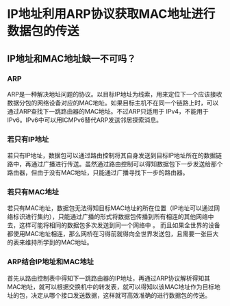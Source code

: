 # IP地址利用ARP协议获取MAC地址进行数据包的传送

## IP地址和MAC地址缺一不可吗？

### ARP

ARP是一种解决地址问题的协议。以目标IP地址为线索，用来定位下一个应该接收数据分包的网络设备对应的MAC地址。如果目标主机不在同一个链路上时，可以通过ARP查找下一跳路由器的MAC地址。不过ARP只适用于 IPv4，不能用于IPv6。IPv6中可以用ICMPv6替代ARP发送邻居探索消息。

### 若只有IP地址

若只有IP地址，数据包可以通过路由控制将其自身发送到目标IP地址所在的数据链路中，再通过广播进行传送。虽然通过路由控制可以得知数据包下一步发送给那个路由器，但由于没有MAC地址，只能通过广播寻找下一步的路由器。

### 若只有MAC地址

若只有MAC地址，数据包无法得知目标MAC地址的所在位置（IP地址可以通过网络标识进行集约），只能通过广播的形式将数据包传播到所有相连的其他网络中去，这样可能将相同的数据包多次发送到同一个网络中 。 而且如果全世界的设备都使用MAC地址相连，那么网桥在习得前就得向全世界发送包，且需要一张巨大的表来维持所学到的MAC地址。

### ARP结合IP地址和MAC地址

首先从路由控制表中得知下一跳路由器的IP地址，再通过ARP协议解析得知其MAC地址，就可以根据交换机中的转发表，就可以得知以该MAC地址作为目标地址的包，决定从哪个接口发送数据，这样就可高效准确的进行数据包的传送。



